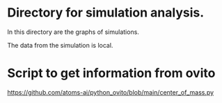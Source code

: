 # Directory for simulation analysis.

In this directory are the graphs of simulations.

The data from the simulation is local.


# Script to get information from ovito
https://github.com/atoms-ai/python_ovito/blob/main/center_of_mass.py


